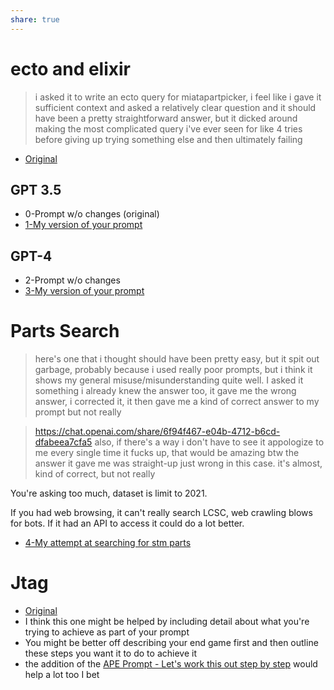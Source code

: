 ```yaml
---
share: true
---
```

# ecto and elixir
> i asked it to write an ecto query for miatapartpicker, i feel like i gave it sufficient context and asked a relatively clear question and it should have been a pretty straightforward answer, but it dicked around making the most complicated query i've ever seen for like 4 tries before giving up trying something else and then ultimately failing
- [Original](https://chat.openai.com/share/305dc3d9-dbb3-4d9c-bf3d-c1a0f98a2ebc)

## GPT 3.5
- 0-Prompt w/o changes (original)
- [1-My version of your prompt](https://chat.openai.com/share/69b64a47-766d-4dcc-8f7d-63528d44d313)

## GPT-4
- 2-Prompt w/o changes
- [3-My version of your prompt](https://chat.openai.com/share/8c2bd714-9345-486c-b9d2-059015621b68)

# Parts Search
> here's one that i thought should have been pretty easy, but it spit out garbage, probably because i used really poor prompts, but i think it shows my general misuse/misunderstanding quite well. I asked it something i already knew the answer too, it gave me the wrong answer, i corrected it, it then gave me a kind of correct answer to my prompt but not really

> https://chat.openai.com/share/6f94f467-e04b-4712-b6cd-dfabeea7cfa5
also, if there's a way i don't have to see it appologize to me every single time it fucks up, that would be amazing
btw the answer it gave me was straight-up just wrong in this case. it's almost, kind of correct, but not really

You're asking too much, dataset is limit to 2021. 

If you had web browsing, it can't really search LCSC, web crawling blows for bots. If it had an API to access it could do a lot better.
- [4-My attempt at searching for stm parts](https://chat.openai.com/share/f766e6d9-1014-48e7-b0e9-8656f0b582d2)

# Jtag
- [Original](https://chat.openai.com/share/6f94f467-e04b-4712-b6cd-dfabeea7cfa5)
- I think this one might be helped by including detail about what you're trying to achieve as part of your prompt
- You might be better off describing your end game first and then outline these steps you want it to do to achieve it
- the addition of the [APE Prompt - Let's work this out step by step](./APE%20Prompt%20-%20Let's%20work%20this%20out%20step%20by%20step.md) would help a lot too I bet